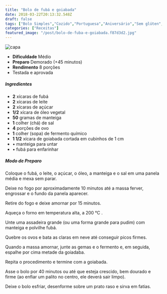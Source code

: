 ```yaml
---
title: "Bolo de fubá e goiabada"
date: 2018-03-22T20:13:32.548Z
draft: false
tags: ["Bolo Simples","Cozido","Portuguesa","Aniversário","Sem glúten","Sem lactose"]
categories: ["Receitas"]
featured_image: "/post/bolo-de-fuba-e-goiabada.f87d3d2.jpg"
---
```


![capa](/post/bolo-de-fuba-e-goiabada.f87d3d2.jpg)

*   **Dificuldade** Médio
*   **Preparo** Demorado (+45 minutos)
*   **Rendimento** 8 porções
*   Testada e aprovada
    

##### Ingredientes

*   **2** xícaras de fubá
*   **2** xícaras de leite
*   **2** xícaras de açúcar
*   **1/2** xícara de óleo vegetal
*   **50** gramas de manteiga
*   **1** colher (chá) de sal
*   **4** porções de ovo
*   **1** colher (sopa) de fermento químico
*   **1 1/2** xícara de goiabada cortada em cubinhos de 1 cm
*   • manteiga para untar
*   • fubá para enfarinhar

##### Modo de Preparo

Coloque o fubá, o leite, o açúcar, o óleo, a manteiga e o sal em uma panela média e mexa sem parar.

Deixe no fogo por aproximadamente 10 minutos até a massa ferver, engrossar e o fundo da panela aparecer.

Retire do fogo e deixe amornar por 15 minutos.

Aqueça o forno em temperatura alta, a 200 °C .

Unte uma assadeira grande (ou uma forma grande para pudim) com manteiga e polvilhe fubá.

Quebre os ovos e bata as claras em neve até conseguir picos firmes.

Quando a massa amornar, junte as gemas e o fermento e, em seguida, espalhe por cima metade da goiadaba.

Repita o procedimento e termine com a goiabada.

Asse o bolo por 40 minutos ou até que esteja crescido, bem dourado e firme (ao enfiar um palito no centro, ele deverá sair limpo).

Deixe o bolo esfriar, desenforme sobre um prato raso e sirva em fatias.
